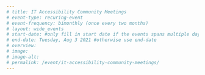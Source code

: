 ```yaml
---
# title: IT Accessibility Community Meetings
# event-type: recuring-event
# event-frequency: bimonthly (once every two months)
# layout: wide_events
# start-date: #only fill in start date if the events spans multiple days
# end-date: Tuesday, Aug 3 2021 #otherwise use end-date
# overview: 
# image:
# image-alt: 
# permalink: /event/it-accessibility-community-meetings/
---
```


